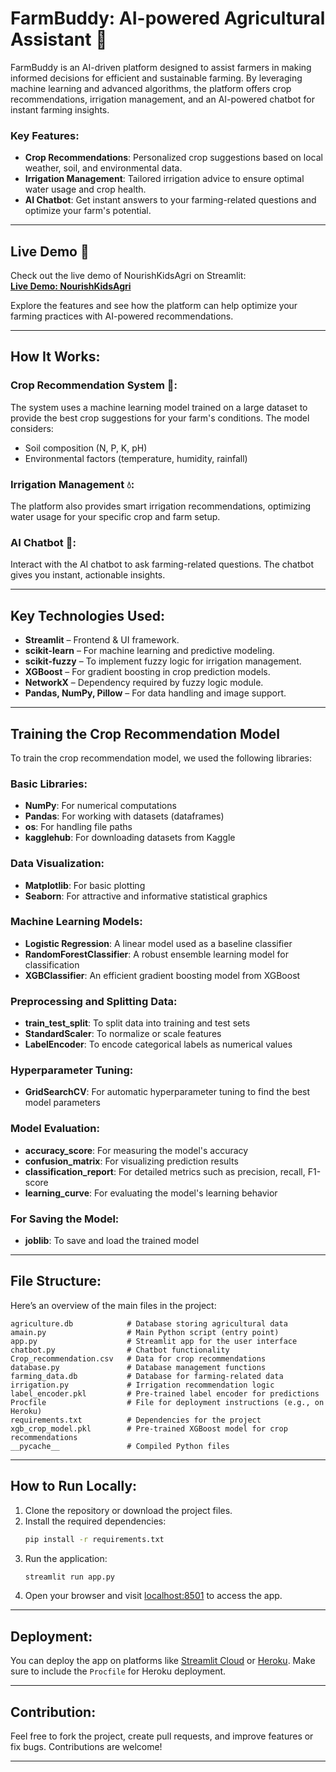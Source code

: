 
# FarmBuddy: AI-powered Agricultural Assistant 🌱

FarmBuddy is an AI-driven platform designed to assist farmers in making informed decisions for efficient and sustainable farming. By leveraging machine learning and advanced algorithms, the platform offers crop recommendations, irrigation management, and an AI-powered chatbot for instant farming insights.

### Key Features:
- **Crop Recommendations**: Personalized crop suggestions based on local weather, soil, and environmental data.
- **Irrigation Management**: Tailored irrigation advice to ensure optimal water usage and crop health.
- **AI Chatbot**: Get instant answers to your farming-related questions and optimize your farm's potential.

---

## Live Demo 🌟

Check out the live demo of NourishKidsAgri on Streamlit:  
[**Live Demo: NourishKidsAgri**](https://nourishkidsagri.streamlit.app/)

Explore the features and see how the platform can help optimize your farming practices with AI-powered recommendations.

---

## How It Works:

### Crop Recommendation System 🌾:
The system uses a machine learning model trained on a large dataset to provide the best crop suggestions for your farm's conditions. The model considers:
- Soil composition (N, P, K, pH)
- Environmental factors (temperature, humidity, rainfall)

### Irrigation Management 💧:
The platform also provides smart irrigation recommendations, optimizing water usage for your specific crop and farm setup.

### AI Chatbot 💬:
Interact with the AI chatbot to ask farming-related questions. The chatbot gives you instant, actionable insights.

---

## Key Technologies Used:
- **Streamlit** – Frontend & UI framework.
- **scikit-learn** – For machine learning and predictive modeling.
- **scikit-fuzzy** – To implement fuzzy logic for irrigation management.
- **XGBoost** – For gradient boosting in crop prediction models.
- **NetworkX** – Dependency required by fuzzy logic module.
- **Pandas, NumPy, Pillow** – For data handling and image support.

---

## Training the Crop Recommendation Model

To train the crop recommendation model, we used the following libraries:

### Basic Libraries:
- **NumPy**: For numerical computations
- **Pandas**: For working with datasets (dataframes)
- **os**: For handling file paths
- **kagglehub**: For downloading datasets from Kaggle

### Data Visualization:
- **Matplotlib**: For basic plotting
- **Seaborn**: For attractive and informative statistical graphics

### Machine Learning Models:
- **Logistic Regression**: A linear model used as a baseline classifier
- **RandomForestClassifier**: A robust ensemble learning model for classification
- **XGBClassifier**: An efficient gradient boosting model from XGBoost

### Preprocessing and Splitting Data:
- **train_test_split**: To split data into training and test sets
- **StandardScaler**: To normalize or scale features
- **LabelEncoder**: To encode categorical labels as numerical values

### Hyperparameter Tuning:
- **GridSearchCV**: For automatic hyperparameter tuning to find the best model parameters

### Model Evaluation:
- **accuracy_score**: For measuring the model's accuracy
- **confusion_matrix**: For visualizing prediction results
- **classification_report**: For detailed metrics such as precision, recall, F1-score
- **learning_curve**: For evaluating the model's learning behavior

### For Saving the Model:
- **joblib**: To save and load the trained model

---

## File Structure:

Here’s an overview of the main files in the project:

```
agriculture.db            # Database storing agricultural data
amain.py                  # Main Python script (entry point)
app.py                    # Streamlit app for the user interface
chatbot.py                # Chatbot functionality
Crop_recommendation.csv   # Data for crop recommendations
database.py               # Database management functions
farming_data.db           # Database for farming-related data
irrigation.py             # Irrigation recommendation logic
label_encoder.pkl         # Pre-trained label encoder for predictions
Procfile                  # File for deployment instructions (e.g., on Heroku)
requirements.txt          # Dependencies for the project
xgb_crop_model.pkl        # Pre-trained XGBoost model for crop recommendations
__pycache__               # Compiled Python files
```

---

## How to Run Locally:

1. Clone the repository or download the project files.
2. Install the required dependencies:
    ```bash
    pip install -r requirements.txt
    ```
3. Run the application:
    ```bash
    streamlit run app.py
    ```
4. Open your browser and visit [localhost:8501](http://localhost:8501) to access the app.

---

## Deployment:

You can deploy the app on platforms like [Streamlit Cloud](https://streamlit.io/cloud) or [Heroku](https://www.heroku.com/). Make sure to include the `Procfile` for Heroku deployment.

---

## Contribution:

Feel free to fork the project, create pull requests, and improve features or fix bugs. Contributions are welcome!

---

